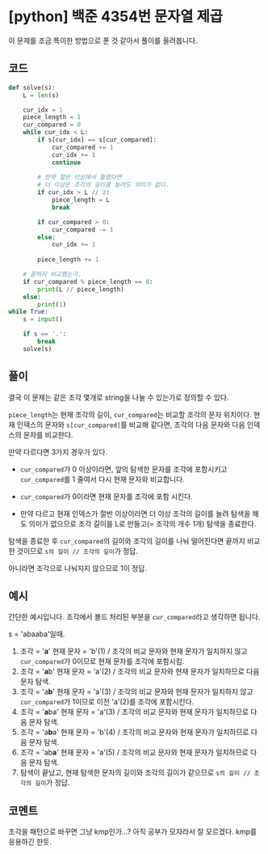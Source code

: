 # [python] 백준 4354번 문자열 제곱 

이 문제를 조금 특이한 방법으로 푼 것 같아서 풀이를 올려봅니다.

## 코드
```python
def solve(s):
    L = len(s)

    cur_idx = 1
    piece_length = 1
    cur_compared = 0
    while cur_idx < L:
        if s[cur_idx] == s[cur_compared]:
            cur_compared += 1
            cur_idx += 1
            continue
        
        # 만약 절반 이상에서 틀렸다면 
        # 더 이상은 조각의 길이를 늘려도 의미가 없다.
        if cur_idx > L // 2:
            piece_length = L
            break

        if cur_compared > 0:
            cur_compared -= 1
        else:
            cur_idx += 1
        
        piece_length += 1

    # 끝까지 비교했는가.
    if cur_compared % piece_length == 0:
        print(L // piece_length)
    else:   
        print(1)
while True:
    s = input()

    if s == '.':
        break
    solve(s)
```

## 풀이
결국 이 문제는 같은 조각 몇개로 string을 나눌 수 있는가로 정의할 수 있다.

`piece_length`는 현재 조각의 길이, `cur_compared`는 비교할 조각의 문자 위치이다. 현재 인덱스의 문자와 `s[cur_compared]`를 비교해 같다면, 조각의 다음 문자와 다음 인덱스의 문자를 비교한다.

만약 다르다면 3가지 경우가 있다.

-  `cur_compared`가 0 이상이라면, 앞의 탐색한 문자를 조각에 포함시키고 `cur_compared`를 1 줄여서 다시 현재 문자와 비교합니다.

- `cur_compared`가 0이라면 현재 문자를 조각에 포함 시킨다.

- 만약 다르고 현재 인덱스가 절반 이상이라면 더 이상 조각의 길이를 늘려 탐색을 해도 의미가 없으므로 조각 길이를 L로 만들고(= 조각의 개수 1개) 탐색을 종료한다.

탐색을 종료한 후 `cur_compared`의 길이와 조각의 길이를 나눠 떨어진다면 끝까지 비교한 것이므로 `s의 길이 // 조각의 길이`가 정답.

아니라면 조각으로 나눠지지 않으므로 1이 정답.

## 예시
간단한 예시입니다. 조각에서 볼드 처리된 부분을 `cur_compared`라고 생각하면 됩니다.

s = 'abaaba'일때.
1. 조각 = '**a**' 현재 문자 = 'b'(1) / 조각의 비교 문자와 현재 문자가 일치하지 않고 `cur_compared`가 0이므로 현재 문자를 조각에 포함시킴.
2. 조각 = '**a**b' 현재 문자 = 'a'(2) / 조각의 비교 문자와 현재 문자가 일치하므로 다음 문자 탐색.
3. 조각 = 'a**b**' 현재 문자 = 'a'(3) / 조각의 비교 문자와 현재 문자가 일치하지 않고 `cur_compared`가 1이므로 이전 'a'(2)를 조각에 포함시킨다.
4. 조각 = '**a**ba' 현재 문자 = 'a'(3) / 조각의 비교 문자와 현재 문자가 일치하므로 다음 문자 탐색.
5. 조각 = 'a**b**a' 현재 문자 = 'b'(4) / 조각의 비교 문자와 현재 문자가 일치하므로 다음 문자 탐색.
6. 조각 = 'ab**a**' 현재 문자 = 'a'(5) / 조각의 비교 문자와 현재 문자가 일치하므로 다음 문자 탐색.
7. 탐색이 끝났고, 현재 탐색한 문자의 길이와 조각의 길이가 같으므로 `s의 길이 // 조각의 길이`가 정답.


## 코멘트
조각을 패턴으로 바꾸면 그냥 kmp인가...? 아직 공부가 모자라서 잘 모르겠다.
kmp를 응용하긴 한듯.

